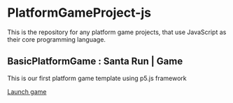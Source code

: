 # PlatformGameProject-js
This is the repository for any platform game projects, that use JavaScript as their core programming language.

## BasicPlatformGame : Santa Run | Game
This is our first platform game template using p5.js framework

[Launch game](https://0mkumar.github.io/PlatformGameProject-js/BasicPlatformGame/)
